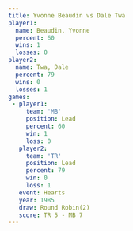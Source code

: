 ```yaml
---
title: Yvonne Beaudin vs Dale Twa
player1:               
  name: Beaudin, Yvonne
  percent: 60          
  wins: 1              
  losses: 0            
player2:               
  name: Twa, Dale      
  percent: 79          
  wins: 0              
  losses: 1            
games:
 - player1:        
     team: 'MB'    
     position: Lead
     percent: 60   
     win: 1        
     loss: 0       
   player2:        
     team: 'TR'    
     position: Lead
     percent: 79   
     win: 0        
     loss: 1       
   event: Hearts       
   year: 1985          
   draw: Round Robin(2)
   score: TR 5 - MB 7  
---
```

